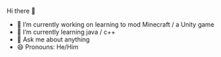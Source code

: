 Hi there 👋

<!--
**GreenBeanZ002/GreenBeanZ002** is a ✨ _special_ ✨ repository because its `README.md` (this file) appears on your GitHub profile.

Here are some ideas to get you started:

- 🔭 I’m currently working on learning to mod Minecraft / a Unity game 
- 🌱 I’m currently learning java / c++
- 💬 Ask me about anything
- 😄 Pronouns: He/Him
-->


- 🔭 I’m currently working on learning to mod Minecraft / a Unity game 
- 🌱 I’m currently learning java / c++
- 💬 Ask me about anything
- 😄 Pronouns: He/Him
